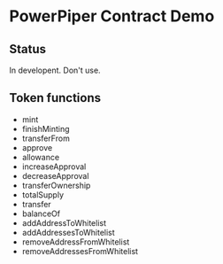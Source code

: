 # PowerPiper Contract Demo

## Status

In developent. Don't use.

## Token functions

* mint
* finishMinting
* transferFrom
* approve
* allowance
* increaseApproval
* decreaseApproval
* transferOwnership
* totalSupply
* transfer
* balanceOf
* addAddressToWhitelist
* addAddressesToWhitelist
* removeAddressFromWhitelist
* removeAddressesFromWhitelist